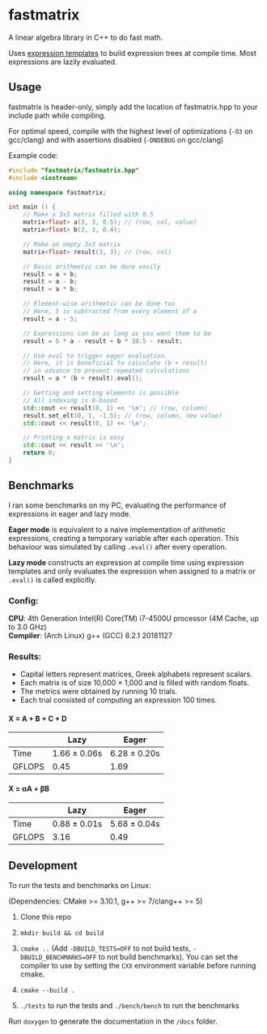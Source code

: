 # fastmatrix

A linear algebra library in C++ to do fast math.

Uses [expression templates](https://en.wikipedia.org/wiki/Expression_templates) to build expression trees at compile time. Most expressions are lazily evaluated.

## Usage

fastmatrix is header-only, simply add the location of fastmatrix.hpp to your include path while compiling.

For optimal speed, compile with the highest level of optimizations (`-O3` on gcc/clang) and with assertions disabled (`-DNDEBUG` on gcc/clang)

Example code:

```cpp
#include "fastmatrix/fastmatrix.hpp"
#include <iostream>

using namespace fastmatrix;

int main () {
	// Make a 3x3 matrix filled with 0.5
	matrix<float> a(3, 3, 0.5); // (row, col, value)
	matrix<float> b(3, 3, 0.4);

	// Make an empty 3x3 matrix
	matrix<float> result(3, 3); // (row, col)

	// Basic arithmetic can be done easily
	result = a + b;
	result = a - b;
	result = a * b;

	// Element-wise arithmetic can be done too
	// Here, 5 is subtracted from every element of a
	result = a - 5;

	// Expressions can be as long as you want them to be
	result = 5 * a - result + b * 10.5 - result;

	// Use eval to trigger eager evaluation.
	// Here, it is beneficial to calculate (b + result)
	// in advance to prevent repeated calculations
	result = a * (b + result).eval();

	// Getting and setting elements is possible
	// All indexing is 0-based
	std::cout << result(0, 1) << '\n'; // (row, column)
	result.set_elt(0, 1, -1.5); // (row, column, new value)
	std::cout << result(0, 1) << '\n';

	// Printing a matrix is easy
	std::cout << result << '\n';
	return 0;
}
```

## Benchmarks

I ran some benchmarks on my PC, evaluating the performance of expressions in eager and lazy mode.

**Eager mode** is equivalent to a naive implementation of arithmetic expressions, creating a temporary variable after each operation. This behaviour was simulated by calling `.eval()` after every operation.

**Lazy mode** constructs an expression at compile time using expression templates and only evaluates the expression when assigned to a matrix or `.eval()` is called explicitly.

### Config:

**CPU**: 4th Generation Intel(R) Core(TM) i7-4500U processor (4M Cache, up to 3.0 GHz)  
**Compiler**: (Arch Linux) g++ (GCC) 8.2.1 20181127

### Results:

- Capital letters represent matrices, Greek alphabets represent scalars.
- Each matrix is of size 10,000 &times; 1,000 and is filled with random floats.
- The metrics were obtained by running 10 trials.
- Each trial consisted of computing an expression 100 times.

#### X = A + B + C + D

&nbsp; | Lazy         | Eager
-------|--------------|-----
Time   | 1.66 ± 0.06s | 6.28 ± 0.20s
GFLOPS | 0.45         | 1.69

#### X = &alpha;A + &beta;B

&nbsp; | Lazy         | Eager
-------|--------------|------
Time   | 0.88 ± 0.01s | 5.68 ± 0.04s
GFLOPS | 3.16         | 0.49

## Development

To run the tests and benchmarks on Linux:

(Dependencies: CMake >= 3.10.1, g++ >= 7/clang++ >= 5)

1. Clone this repo

2. `mkdir build && cd build`

3. `cmake ..` (Add `-DBUILD_TESTS=OFF` to not build tests, `-DBUILD_BENCHMARKS=OFF` to not build benchmarks). You can set the compiler to use by setting the `CXX` environment variable before running cmake.

4. `cmake --build .`

5. `./tests` to run the tests and `./bench/bench` to run the benchmarks

Run `doxygen` to generate the documentation in the `/docs` folder.
